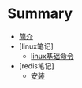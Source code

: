 # Summary

* [简介](README.md)
* [linux笔记]
    * [linux基础命令](linux/commond.md)
* [redis笔记]
    * [安装](redis/安装.md)

